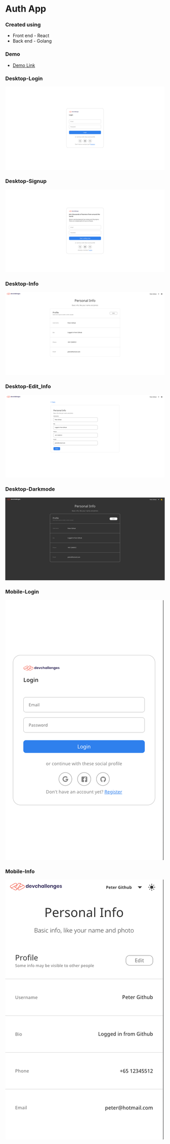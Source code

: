 # Auth App
### Created using
* Front end - React
* Back end - Golang

### Demo
* [Demo Link](https://melodic-bombolone-c4d7f3.netlify.app/)

### Desktop-Login
![Desktop-Login](https://github.com/NganJason/Dev-Challenges__Full-Stack/blob/master/authentication-app/frontend/demo/desktop-login.png)

### Desktop-Signup
![Desktop-Signup](https://github.com/NganJason/Dev-Challenges__Full-Stack/blob/master/authentication-app/frontend/demo/desktop-signup.png)

### Desktop-Info
![Desktop-Info](https://github.com/NganJason/Dev-Challenges__Full-Stack/blob/master/authentication-app/frontend/demo/desktop-info.png)

### Desktop-Edit_Info
![Desktop-Edit_Info](https://github.com/NganJason/Dev-Challenges__Full-Stack/blob/master/authentication-app/frontend/demo/desktop-edit_info.png)

### Desktop-Darkmode
![Desktop-Darkmode](https://github.com/NganJason/Dev-Challenges__Full-Stack/blob/master/authentication-app/frontend/demo/desktop-darkmode.png)

### Mobile-Login
![Mobile-Login](https://github.com/NganJason/Dev-Challenges__Full-Stack/blob/master/authentication-app/frontend/demo/mobile-login.png)

### Mobile-Info
![Mobile-Info](https://github.com/NganJason/Dev-Challenges__Full-Stack/blob/master/authentication-app/frontend/demo/mobile-info.png)
